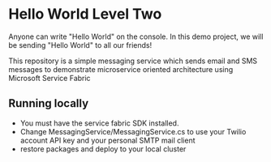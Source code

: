 # Hello World Level Two
Anyone can write "Hello World" on the console. In this demo project, we will be sending "Hello World" to all our friends!

This repository is a simple messaging service which sends email and SMS messages to demonstrate microservice oriented architecture using Microsoft Service Fabric

## Running locally
  - You must have the service fabric SDK installed.
  - Change MessagingService/MessagingService.cs to use your Twilio account API key and your personal SMTP mail client
  - restore packages and deploy to your local cluster


